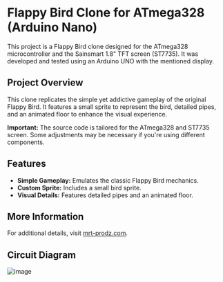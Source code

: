 # Flappy Bird Clone for ATmega328 (Arduino Nano)

This project is a Flappy Bird clone designed for the ATmega328 microcontroller and the Sainsmart 1.8" TFT screen (ST7735). It was developed and tested using an Arduino UNO with the mentioned display.

## Project Overview

This clone replicates the simple yet addictive gameplay of the original Flappy Bird. It features a small sprite to represent the bird, detailed pipes, and an animated floor to enhance the visual experience.

**Important:** The source code is tailored for the ATmega328 and ST7735 screen. Some adjustments may be necessary if you're using different components.

## Features

- **Simple Gameplay:** Emulates the classic Flappy Bird mechanics.
- **Custom Sprite:** Includes a small bird sprite.
- **Visual Details:** Features detailed pipes and an animated floor.

## More Information

For additional details, visit [mrt-prodz.com](http://mrt-prodz.com).

## Circuit Diagram

![image](https://github.com/user-attachments/assets/f32f3990-1a04-45e5-8ae3-1810a60b7ad2)

